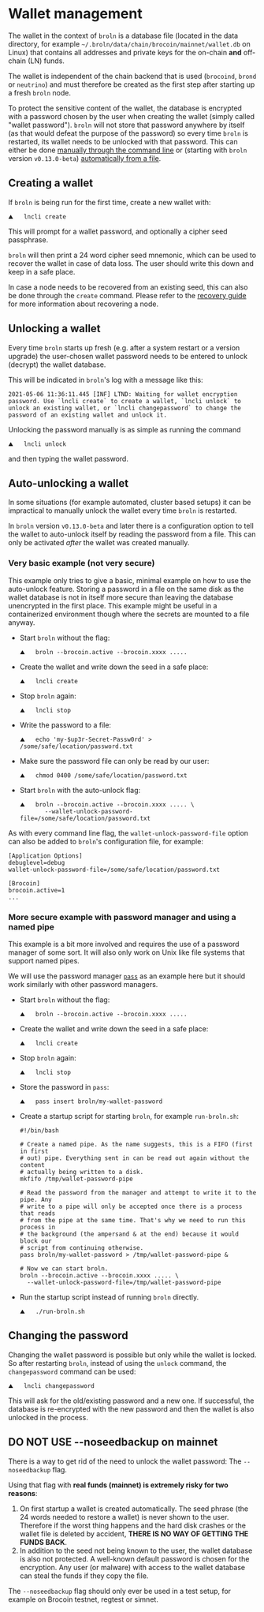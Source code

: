 # Wallet management

The wallet in the context of `broln` is a database file (located in the data
directory, for example `~/.broln/data/chain/brocoin/mainnet/wallet.db` on Linux)
that contains all addresses and private keys for the on-chain **and** off-chain
(LN) funds.

The wallet is independent of the chain backend that is used (`brocoind`, `brond`
or `neutrino`) and must therefore be created as the first step after starting
up a fresh `broln` node.

To protect the sensitive content of the wallet, the database is encrypted with
a password chosen by the user when creating the wallet (simply called "wallet
password"). `broln` will not store that password anywhere by itself (as that would
defeat the purpose of the password) so every time `broln` is restarted, its wallet
needs to be unlocked with that password. This can either be done [manually
through the command line](#unlocking-a-wallet) or (starting with `broln` version
`v0.13.0-beta`) [automatically from a file](#auto-unlocking-a-wallet).

## Creating a wallet

If `broln` is being run for the first time, create a new wallet with:
```shell
⛰   lncli create
```
This will prompt for a wallet password, and optionally a cipher seed
passphrase.

`broln` will then print a 24 word cipher seed mnemonic, which can be used to
recover the wallet in case of data loss. The user should write this down and
keep in a safe place.

In case a node needs to be recovered from an existing seed, this can also be
done through the `create` command. Please refer to the
[recovery guide](recovery.md) for more information about recovering a node.

## Unlocking a wallet

Every time `broln` starts up fresh (e.g. after a system restart or a version
upgrade) the user-chosen wallet password needs to be entered to unlock (decrypt)
the wallet database.

This will be indicated in `broln`'s log with a message like this:

```text
2021-05-06 11:36:11.445 [INF] LTND: Waiting for wallet encryption password. Use `lncli create` to create a wallet, `lncli unlock` to unlock an existing wallet, or `lncli changepassword` to change the password of an existing wallet and unlock it.
```

Unlocking the password manually is as simple as running the command
```shell
⛰   lncli unlock
```
and then typing the wallet password.

## Auto-unlocking a wallet

In some situations (for example automated, cluster based setups) it can be
impractical to manually unlock the wallet every time `broln` is restarted.

In `broln` version `v0.13.0-beta` and later there is a configuration option to
tell the wallet to auto-unlock itself by reading the password from a file. This
can only be activated _after_ the wallet was created manually.

### Very basic example (not very secure)

This example only tries to give a basic, minimal example on how to use the
auto-unlock feature. Storing a password in a file on the same disk as the wallet
database is not in itself more secure than leaving the database unencrypted in
the first place. This example might be useful in a containerized environment
though where the secrets are mounted to a file anyway.

- Start `broln` without the flag:
  ```shell
  ⛰   broln --brocoin.active --brocoin.xxxx .....
  ```
- Create the wallet and write down the seed in a safe place:
  ```shell
  ⛰   lncli create
  ```
- Stop `broln` again:
  ```shell
  ⛰   lncli stop
  ```
- Write the password to a file:
  ```shell
  ⛰   echo 'my-$up3r-Secret-Passw0rd' > /some/safe/location/password.txt
  ```
- Make sure the password file can only be read by our user:
  ```shell
  ⛰   chmod 0400 /some/safe/location/password.txt
  ```
- Start `broln` with the auto-unlock flag:
  ```shell
  ⛰   broln --brocoin.active --brocoin.xxxx ..... \
         --wallet-unlock-password-file=/some/safe/location/password.txt
  ```

As with every command line flag, the `wallet-unlock-password-file` option can
also be added to `broln`'s configuration file, for example:

```text
[Application Options]
debuglevel=debug
wallet-unlock-password-file=/some/safe/location/password.txt

[Brocoin]
brocoin.active=1
...
```

### More secure example with password manager and using a named pipe

This example is a bit more involved and requires the use of a password manager
of some sort. It will also only work on Unix like file systems that support
named pipes.

We will use the password manager [`pass`](https://www.passwordstore.org/) as an
example here but it should work similarly with other password managers.

- Start `broln` without the flag:
  ```shell
  ⛰   broln --brocoin.active --brocoin.xxxx .....
  ```
- Create the wallet and write down the seed in a safe place:
  ```shell
  ⛰   lncli create
  ```
- Stop `broln` again:
  ```shell
  ⛰   lncli stop
  ```
- Store the password in `pass`:
  ```shell
  ⛰   pass insert broln/my-wallet-password
  ```
- Create a startup script for starting `broln`, for example `run-broln.sh`:
  ```shell
  #!/bin/bash

  # Create a named pipe. As the name suggests, this is a FIFO (first in first
  # out) pipe. Everything sent in can be read out again without the content
  # actually being written to a disk.
  mkfifo /tmp/wallet-password-pipe
  
  # Read the password from the manager and attempt to write it to the pipe. Any
  # write to a pipe will only be accepted once there is a process that reads
  # from the pipe at the same time. That's why we need to run this process in
  # the background (the ampersand & at the end) because it would block our
  # script from continuing otherwise.
  pass broln/my-wallet-password > /tmp/wallet-password-pipe &
  
  # Now we can start broln.
  broln --brocoin.active --brocoin.xxxx ..... \
    --wallet-unlock-password-file=/tmp/wallet-password-pipe
  ```
- Run the startup script instead of running `broln` directly.
  ```shell
  ⛰   ./run-broln.sh
  ```

## Changing the password

Changing the wallet password is possible but only while the wallet is locked.
So after restarting `broln`, instead of using the `unlock` command, the
`changepassword` command can be used:

```shell
⛰   lncli changepassword
```

This will ask for the old/existing password and a new one. If successful, the
database is re-encrypted with the new password and then the wallet is also
unlocked in the process.

## DO NOT USE --noseedbackup on mainnet

There is a way to get rid of the need to unlock the wallet password: The
`--noseedbackup` flag.

Using that flag with **real funds (mainnet) is extremely risky for two reasons**:
1. On first startup a wallet is created automatically. The seed phrase (the 24
   words needed to restore a wallet) is never shown to the user. Therefore if
   the worst thing happens and the hard disk crashes or the wallet file is
   deleted by accident, **THERE IS NO WAY OF GETTING THE FUNDS BACK**.
2. In addition to the seed not being known to the user, the wallet database is
   also not protected. A well-known default password is chosen for the
   encryption. Any user (or malware) with access to the wallet database can
   steal the funds if they copy the file.

The `--noseedbackup` flag should only ever be used in a test setup, for example
on Brocoin testnet, regtest or simnet.
